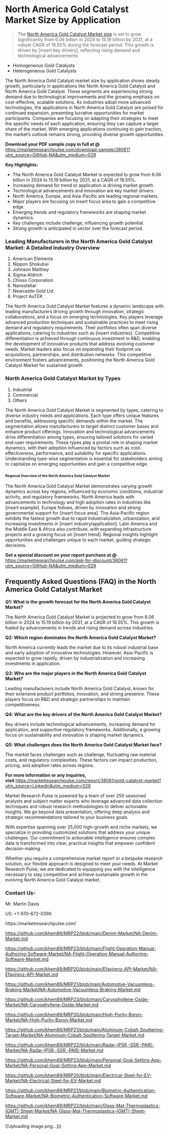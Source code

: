 <h1>North America Gold Catalyst Market&nbsp;Size by Application</h1><blockquote><p>The <a href="https://marketresearchpulse.com/download-sample/38061?utm_source=GitHub-NA&amp;utm_medium=029">North America Gold Catalyst Market size</a> is set to grow significantly from 6.06 billion in 2024 to 15.19 billion by 2031, at a robust CAGR of 16.55% during the forecast period. This growth is driven by [insert key drivers], reflecting rising demand and technological advancements.</p></blockquote><ul><li>Homogeneous Gold Catalysts<li> Heterogeneous Gold Catalysts</li></ul><p>The North America Gold Catalyst market size by application shows steady growth, particularly in applications like North America Gold Catalyst and North America Gold Catalyst. These segments are experiencing strong demand due to technological improvements and the growing emphasis on cost-effective, scalable solutions. As industries adopt more advanced technologies, the applications in North America Gold Catalyst are poised for continued expansion, presenting lucrative opportunities for market participants. Companies are focusing on adapting their strategies to meet the specific needs of each application, ensuring they can capture a larger share of the market. With emerging applications continuing to gain traction, the market’s outlook remains strong, providing diverse growth opportunities.</p><p><strong>Download your PDF sample copy in full at @ </strong><a href="https://marketresearchpulse.com/download-sample/38061?utm_source=GitHub-NA&amp;utm_medium=029">https://marketresearchpulse.com/download-sample/38061?utm_source=GitHub-NA&amp;utm_medium=029</a></p><p><strong>Key Highlights: </strong></p><ul><li>The North America Gold Catalyst Market is expected to grow from 6.06 billion in 2024 to 15.19 billion by 2031, at a CAGR of 16.55%.</li><li>Increasing demand for trend or application is driving market growth.</li><li>Technological advancements and innovation are key market drivers.</li><li>North America, Europe, and Asia-Pacific are leading regional markets.</li><li>Major players are focusing on insert focus area to gain a competitive edge.</li><li>Emerging trends and regulatory frameworks are shaping market dynamics.</li><li>Key challenges include challenge, influencing growth potential.</li><li>Strong growth is anticipated in sector over the forecast period.</li></ul><h3>Leading Manufacturers in the North America Gold Catalyst Market: A Detailed Industry Overview</h3><ol><li>American Elements</li><li>Nippon Shokubai</li><li>Johnson Matthey</li><li>Sigma-Aldrich</li><li>Chisso Corporation</li><li>Nanostellar</li><li>Newcastle Gold Ltd</li><li>Project AuTEK</li></ol><div class="flex max-w-full flex-col flex-grow"><div class="min-h-8 text-message flex w-full flex-col items-end gap-2 whitespace-normal break-words [.text-message+&amp;]:mt-5" dir="auto" data-message-author-role="assistant" data-message-id="fd8432e4-4910-450d-b182-61b7bfb0a01f" data-message-model-slug="gpt-4o"><div class="flex w-full flex-col gap-1 empty:hidden first:pt-[3px]"><div class="markdown prose w-full break-words dark:prose-invert light"><p>The North America Gold Catalyst Market features a dynamic landscape with leading manufacturers driving growth through innovation, strategic collaborations, and a focus on emerging technologies. Key players leverage advanced production techniques and sustainable practices to meet rising demand and regulatory requirements. Their portfolios often span diverse applications, catering to industries such as [insert industries]. Competitive differentiation is achieved through continuous investment in R&amp;D, enabling the development of innovative products that address evolving customer needs. Market leaders also focus on expanding their footprint via acquisitions, partnerships, and distribution networks. This competitive environment fosters advancements, positioning the North America Gold Catalyst Market for sustained growth.</p></div></div></div></div><h3>North America Gold Catalyst Market by Types</h3><ol><li>Industrial<li> Commercial<li> Others</li></ol><div class="flex max-w-full flex-col flex-grow"><div class="min-h-8 text-message flex w-full flex-col items-end gap-2 whitespace-normal break-words [.text-message+&amp;]:mt-5" dir="auto" data-message-author-role="assistant" data-message-id="084470be-0bb7-4664-bddf-5156b4f41249" data-message-model-slug="gpt-4o-mini"><div class="flex w-full flex-col gap-1 empty:hidden first:pt-[3px]"><div class="markdown prose w-full break-words dark:prose-invert light"><p>The North America Gold Catalyst Market is segmented by types, catering to diverse industry needs and applications. Each type offers unique features and benefits, addressing specific demands within the market. The segmentation allows manufacturers to target distinct customer bases and enhance product offerings. Innovation and technological advancements drive differentiation among types, ensuring tailored solutions for varied end-user requirements. These types play a pivotal role in shaping market dynamics, with their adoption influenced by factors such as cost-effectiveness, performance, and suitability for specific applications. Understanding type-wise segmentation is essential for stakeholders aiming to capitalize on emerging opportunities and gain a competitive edge.</p></div></div></div></div><h3><span style="font-size: 11px;">Regional Overview of the North America Gold Catalyst Market</span></h3><div class="flex max-w-full flex-col flex-grow"><div class="min-h-8 text-message flex w-full flex-col items-end gap-2 whitespace-normal break-words [.text-message+&amp;]:mt-5" dir="auto" data-message-author-role="assistant" data-message-id="e9038762-ce64-4e30-91c9-9bd413514231" data-message-model-slug="gpt-4o-mini"><div class="flex w-full flex-col gap-1 empty:hidden first:pt-[3px]"><div class="markdown prose w-full break-words dark:prose-invert light"><p>The North America Gold Catalyst Market demonstrates varying growth dynamics across key regions, influenced by economic conditions, industrial activity, and regulatory frameworks. North America leads with advancements in technology and high adoption rates in industries like [insert example]. Europe follows, driven by innovation and strong governmental support for [insert focus area]. The Asia-Pacific region exhibits the fastest growth due to rapid industrialization, urbanization, and increasing investments in [insert industry/application]. Latin America and the Middle East &amp; Africa also contribute, with expanding infrastructure projects and a growing focus on [insert trend]. Regional insights highlight opportunities and challenges unique to each market, guiding strategic decisions.</p></div></div></div></div><p><strong>Get a special discount on your report purchase at @ </strong><a href="https://marketresearchpulse.com/ask-for-discount/38061?utm_source=GitHub-NA&amp;utm_medium=029">https://marketresearchpulse.com/ask-for-discount/38061?utm_source=GitHub-NA&amp;utm_medium=029</a></p><h2>Frequently Asked Questions (FAQ) in the North America Gold Catalyst Market</h2><p><strong>Q1: What is the growth forecast for the North America Gold Catalyst Market?</strong></p><p>The North America Gold Catalyst Market is projected to grow from 6.06 billion in 2024 to 15.19 billion by 2031, at a CAGR of 16.55%. This growth is fueled by advancements in trends and rising demand across industries.</p><p><strong>Q2: Which region dominates the North America Gold Catalyst Market?</strong></p><p>North America currently leads the market due to its robust industrial base and early adoption of innovative technologies. However, Asia-Pacific is expected to grow rapidly, driven by industrialization and increasing investments in application.</p><p><strong>Q3: Who are the major players in the North America Gold Catalyst Market?</strong></p><p>Leading manufacturers include North America Gold Catalyst, known for their extensive product portfolios, innovation, and strong presence. These players focus on R&amp;D and strategic partnerships to maintain competitiveness.</p><p><strong>Q4: What are the key drivers of the North America Gold Catalyst Market?</strong></p><p>Key drivers include technological advancements, increasing demand for application, and supportive regulatory frameworks. Additionally, a growing focus on sustainability and innovation is shaping market dynamics.</p><p><strong>Q5: What challenges does the North America Gold Catalyst Market face?</strong></p><p>The market faces challenges such as challenge, fluctuating raw material costs, and regulatory complexities. These factors can impact production, pricing, and adoption rates across regions.</p><p><strong>For more information or any inquiries, visit&nbsp;</strong><a href="https://marketresearchpulse.com/report/38061/gold-catalyst-market?utm_source=Linkedin&utm_medium=029">https://marketresearchpulse.com/report/38061/gold-catalyst-market?utm_source=Linkedin&utm_medium=029</a></p><p>Market Research Pulse is powered by a team of over 250 seasoned analysts and subject matter experts who leverage advanced data collection techniques and robust research methodologies to deliver actionable insights. We go beyond data presentation, offering deep analysis and strategic recommendations tailored to your business goals.</p><p>With expertise spanning over 25,000 high-growth and niche markets, we specialize in providing customized solutions that address your unique challenges. Our commitment to actionable intelligence ensures complex data is transformed into clear, practical insights that empower confident decision-making.</p><p>Whether you require a comprehensive market report or a bespoke research solution, our flexible approach is designed to meet your needs. At Market Research Pulse, we are dedicated to equipping you with the intelligence necessary to stay competitive and achieve sustainable growth in the evolving North America Gold Catalyst market.</p><h3><strong>Contact Us-</strong></h3><p>Mr. Martin Davis</p><p>US: +1-970-672-0390</p><p>https://marketresearchpulse.com/</p><p><a href="https://github.com/khem89/MRP22/blob/main/Denim-Market/NA-Denim-Market.md">https://github.com/khem89/MRP22/blob/main/Denim-Market/NA-Denim-Market.md</a></p><p><a href="https://github.com/khem89/MRP23/blob/main/Flight-Operation-Manual-Authoring-Software-Market/NA-Flight-Operation-Manual-Authoring-Software-Market.md">https://github.com/khem89/MRP23/blob/main/Flight-Operation-Manual-Authoring-Software-Market/NA-Flight-Operation-Manual-Authoring-Software-Market.md</a></p><p><a href="https://github.com/khem89/MRP20/blob/main/Efavirenz-API-Market/NA-Efavirenz-API-Market.md">https://github.com/khem89/MRP20/blob/main/Efavirenz-API-Market/NA-Efavirenz-API-Market.md</a></p><p><a href="https://github.com/khem89/MRP21/blob/main/Automotive-Vacuumless-Braking-Market/NA-Automotive-Vacuumless-Braking-Market.md">https://github.com/khem89/MRP21/blob/main/Automotive-Vacuumless-Braking-Market/NA-Automotive-Vacuumless-Braking-Market.md</a></p><p><a href="https://github.com/khem89/MRP23/blob/main/Caryophyllene-Oxide-Market/NA-Caryophyllene-Oxide-Market.md">https://github.com/khem89/MRP23/blob/main/Caryophyllene-Oxide-Market/NA-Caryophyllene-Oxide-Market.md</a></p><p><a href="https://github.com/khem89/MRP20/blob/main/High-Purity-Boron-Market/NA-High-Purity-Boron-Market.md">https://github.com/khem89/MRP20/blob/main/High-Purity-Boron-Market/NA-High-Purity-Boron-Market.md</a></p><p><a href="https://github.com/khem89/MRP21/blob/main/Aluminum-Cobalt-Sputtering-Target-Market/NA-Aluminum-Cobalt-Sputtering-Target-Market.md">https://github.com/khem89/MRP21/blob/main/Aluminum-Cobalt-Sputtering-Target-Market/NA-Aluminum-Cobalt-Sputtering-Target-Market.md</a></p><p><a href="https://github.com/khem89/MRP22/blob/main/Radar-(PSR,-SSR,-PAR)-Market/NA-Radar-(PSR,-SSR,-PAR)-Market.md">https://github.com/khem89/MRP22/blob/main/Radar-(PSR,-SSR,-PAR)-Market/NA-Radar-(PSR,-SSR,-PAR)-Market.md</a></p><p><a href="https://github.com/khem89/MRP23/blob/main/Personal-Goal-Setting-App-Market/NA-Personal-Goal-Setting-App-Market.md">https://github.com/khem89/MRP23/blob/main/Personal-Goal-Setting-App-Market/NA-Personal-Goal-Setting-App-Market.md</a></p><p><a href="https://github.com/khem89/MRP20/blob/main/Electrical-Steel-for-EV-Market/NA-Electrical-Steel-for-EV-Market.md">https://github.com/khem89/MRP20/blob/main/Electrical-Steel-for-EV-Market/NA-Electrical-Steel-for-EV-Market.md</a></p><p><a href="https://github.com/khem89/MRP21/blob/main/Biometric-Authentication-Software-Market/NA-Biometric-Authentication-Software-Market.md">https://github.com/khem89/MRP21/blob/main/Biometric-Authentication-Software-Market/NA-Biometric-Authentication-Software-Market.md</a></p><p><a href="https://github.com/khem89/MRP22/blob/main/Glass-Mat-Thermoplastics-(GMT)-Sheet-Market/NA-Glass-Mat-Thermoplastics-(GMT)-Sheet-Market.md">https://github.com/khem89/MRP22/blob/main/Glass-Mat-Thermoplastics-(GMT)-Sheet-Market/NA-Glass-Mat-Thermoplastics-(GMT)-Sheet-Market.md</a></p>
![Uploading image.png…]()

